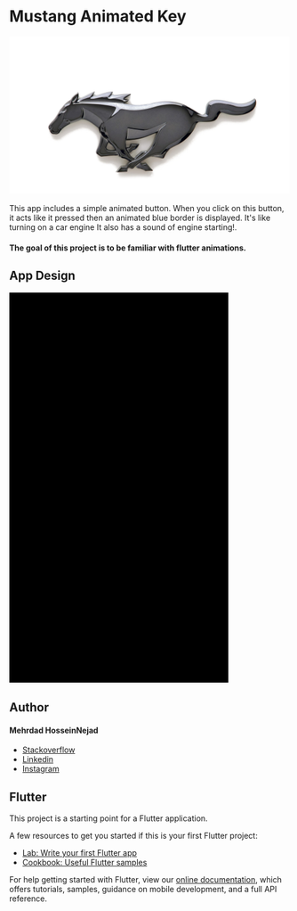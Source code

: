 # Mustang Animated Key


![Mustang Logo](https://github.com/MehrdadHosseinNejad74/animated-button/blob/master/assets/images/mustang.png)

This app includes a simple animated button. When you click on this button, it acts like it pressed then an animated blue border is displayed.
It's like turning on a car engine
It also has a sound of engine starting!.
 
#### The goal of this project is to be familiar with flutter animations.

## App Design

![App Design](https://github.com/MehrdadHosseinNejad74/animated-button/blob/master/files/app.gif)

## Author
#### Mehrdad HosseinNejad
- [Stackoverflow](https://stackoverflow.com/users/6693037/mehrdad-hosseinnejad)
- [Linkedin](https://www.linkedin.com/in/mehrdad-hosseinnejad)
- [Instagram](https://www.instagram.com/mehrdad1154)


## Flutter 
This project is a starting point for a Flutter application.

A few resources to get you started if this is your first Flutter project:

- [Lab: Write your first Flutter app](https://flutter.dev/docs/get-started/codelab)
- [Cookbook: Useful Flutter samples](https://flutter.dev/docs/cookbook)

For help getting started with Flutter, view our
[online documentation](https://flutter.dev/docs), which offers tutorials,
samples, guidance on mobile development, and a full API reference.



